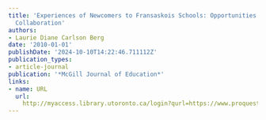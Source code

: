 ```yaml
---
title: 'Experiences of Newcomers to Fransaskois Schools: Opportunities for Community
  Collaboration'
authors:
- Laurie Diane Carlson Berg
date: '2010-01-01'
publishDate: '2024-10-10T14:22:46.711112Z'
publication_types:
- article-journal
publication: '*McGill Journal of Education*'
links:
- name: URL
  url: 
    http://myaccess.library.utoronto.ca/login?qurl=https://www.proquest.com/docview/851224242?accountid=14771&bdid=38382&_bd=ap9aHwgiF1S5SD%2FXOGJvM4ad8Og%3D
---
```

